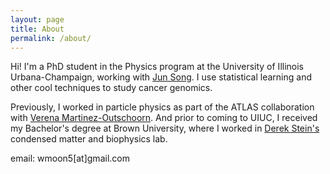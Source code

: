 ```yaml
---
layout: page
title: About
permalink: /about/
---
```


Hi! I'm a PhD student in the Physics program at the University of Illinois Urbana-Champaign, working with [Jun Song](http://song.igb.illinois.edu). I use statistical learning and other cool techniques to study cancer genomics.

Previously, I worked in particle physics as part of the ATLAS collaboration with [Verena Martinez-Outschoorn](http://research.physics.illinois.edu/martinez/). And prior to coming to UIUC, I received my Bachelor's degree at Brown University, where I worked in [Derek Stein's](https://vivo.brown.edu/display/ds1) condensed matter and biophysics lab.

email: wmoon5[at]gmail.com
